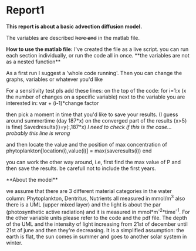 # Report1
<strong>This report is about a basic advection diffusion model.</strong>
<p>The variables are described <del>here and</del> in the matlab file.</p>
<p><strong>How to use the matlab file:</strong>
I've created the file as a live script. you can run each section individually, or run the code all in once.
**the variables are not as a nested function**</p>
<p>As a first run I suggest a 'whole code running'. Then you can change the graphs, variables or whatever you'd like</p>
<p>For a sensitivity test pls add these lines:
on the top of the code:
for i=1:x (x the number of changes on a specific variable)
next to the variable you are interested in:
var + (i-1)*change factor</p>
<p>then pick a moment in time that you'd like to save your results. (I guess around summertime (day 187*x) on the converged part of the results (x>5) is fine)
Savedresults(i)=y(:,187*x) <i>I need to check if this is the case... probably this line is wrong</i></p>
<p>and then locate the value and the position of max concentration of phytoplankton[location(i),value(i)] = max(saveresults(i))
end</p>
<p>you can work the other way around, i.e, first find the max value of P and then save the results. be carefull not to include the first years.</p>
<p>**About the model**</p>
<p>we assume that there are 3 different material categories in the water column:
Phytoplankton, Dentritus, Nutrients
all measured in mmol/m<sup>3</sup>
also there is a UML (upper mixed layer) and
the light is about the par (photosynthetic active radiation) and it is measured in mmol*m<sup>-2</sup>*time<sup>-1</sup>. For the other variable units please refer to the code and the pdf file. 
The depth of the UML and the intensity of light increasing from 21st of december until 21st of june and then they're decreasing. It is a simplified assumption: the earth is flat, the sun comes in summer and goes to another solar system in winter.</p>

